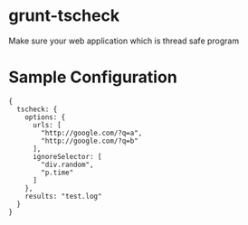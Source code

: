 grunt-tscheck
=============

Make sure your web application which is thread safe program

# Sample Configuration

```
{
  tscheck: {
    options: {
      urls: [
        "http://google.com/?q=a",
        "http://google.com/?q=b"
      ],
      ignoreSelector: [
        "div.random",
        "p.time"
      ]
    },
    results: "test.log"
  }
}
```
